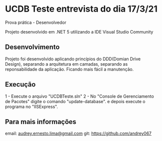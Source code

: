 # UCDB Teste entrevista do dia 17/3/21

Prova prática - Desenvolvedor

Projeto desenvolvido em .NET 5 utilizando a IDE Visual Studio Community


## Desenvolvimento
Projeto foi desenvolvido aplicando princípios do DDD(Domian Drive Design), separando a arquitetura em camadas, separando as reponsabilidade da aplicação. Ficando mais fácil a manutenção.

## Execução
1 - Execute o arquivo "UCDBTeste.sln"
2 - No "Console de Gerenciamento de Pacotes" digite o comando "update-database". e depois execute o programa no "IISExpress".

## Para mais informações

email: audrey.ernesto.lima@gmail.com
git: https://github.com/andrey067
